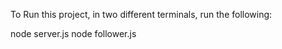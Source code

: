 To Run this project, in two different terminals, run the following:

node server.js
node follower.js
